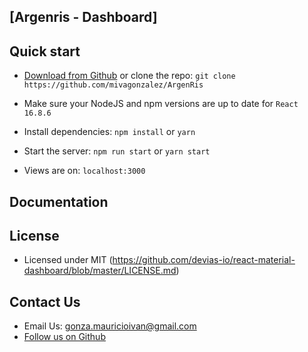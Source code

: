 ## [Argenris - Dashboard]


## Quick start

- [Download from Github](https://github.com/mivagonzalez/ArgenRis) or clone the repo: `git clone https://github.com/mivagonzalez/ArgenRis`

- Make sure your NodeJS and npm versions are up to date for `React 16.8.6`

- Install dependencies: `npm install` or `yarn`

- Start the server: `npm run start` or `yarn start`

- Views are on: `localhost:3000`

## Documentation


## License

- Licensed under MIT (https://github.com/devias-io/react-material-dashboard/blob/master/LICENSE.md)

## Contact Us

- Email Us: gonza.mauricioivan@gmail.com
- [Follow us on Github](https://www.github.com/mivagonzalez/)
